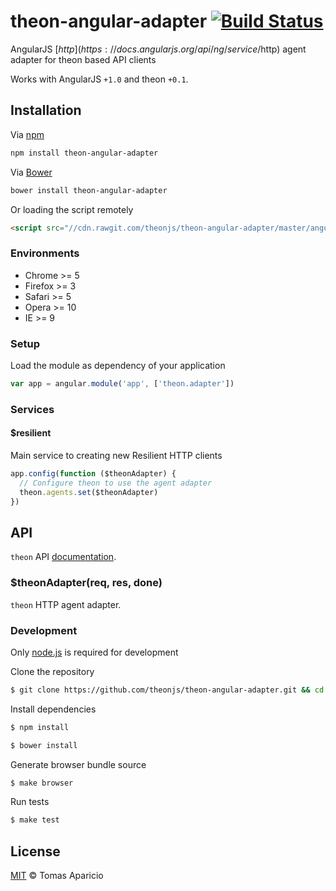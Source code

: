 # theon-angular-adapter [![Build Status](https://api.travis-ci.org/theonjs/theon-angular-adapter.svg?branch=master)][travis]

AngularJS [$http](https://docs.angularjs.org/api/ng/service/$http) agent adapter for theon based API clients

Works with AngularJS `+1.0` and theon `+0.1`.

## Installation

Via [npm](http://npmjs.com)
```bash
npm install theon-angular-adapter
```

Via [Bower](http://bower.io)
```bash
bower install theon-angular-adapter
```

Or loading the script remotely
```html
<script src="//cdn.rawgit.com/theonjs/theon-angular-adapter/master/angular-adapter.js"></script>
```

### Environments

- Chrome >= 5
- Firefox >= 3
- Safari >= 5
- Opera >= 10
- IE >= 9

### Setup

Load the module as dependency of your application
```js
var app = angular.module('app', ['theon.adapter'])
```

### Services

#### $resilient

Main service to creating new Resilient HTTP clients

```js
app.config(function ($theonAdapter) {
  // Configure theon to use the agent adapter
  theon.agents.set($theonAdapter)
})
```

## API

`theon` API [documentation](https://github.com/h2non/theon).

### $theonAdapter(req, res, done)

`theon` HTTP agent adapter.

### Development

Only [node.js](http://nodejs.org) is required for development

Clone the repository
```bash
$ git clone https://github.com/theonjs/theon-angular-adapter.git && cd theon-angular-adapter
```

Install dependencies
```bash
$ npm install
```
```bash
$ bower install
```

Generate browser bundle source
```bash
$ make browser
```

Run tests
```bash
$ make test
```

## License

[MIT](http://opensource.org/licenses/MIT) © Tomas Aparicio

[travis]: http://travis-ci.org/theonjs/theon-angular-adapter
